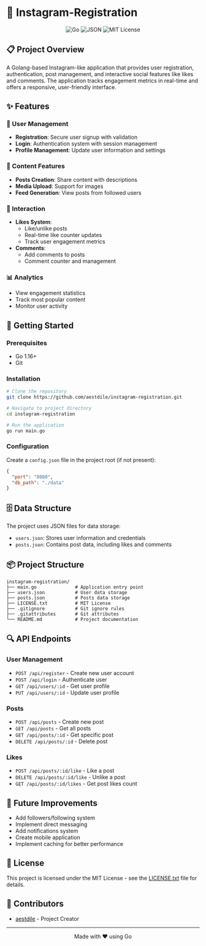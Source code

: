 # 📱 Instagram-Registration

<div align="center">
  
![Go](https://img.shields.io/badge/go-%2300ADD8.svg?style=for-the-badge&logo=go&logoColor=white)
![JSON](https://img.shields.io/badge/json-%23000000.svg?style=for-the-badge&logo=json&logoColor=white)
![MIT License](https://img.shields.io/badge/License-MIT-green.svg?style=for-the-badge)

</div>

## 📋 Project Overview

A Golang-based Instagram-like application that provides user registration, authentication, post management, and interactive social features like likes and comments. The application tracks engagement metrics in real-time and offers a responsive, user-friendly interface.

## ✨ Features

### 👤 User Management
- **Registration**: Secure user signup with validation
- **Login**: Authentication system with session management
- **Profile Management**: Update user information and settings

### 📝 Content Features
- **Posts Creation**: Share content with descriptions
- **Media Upload**: Support for images
- **Feed Generation**: View posts from followed users

### 💫 Interaction
- **Likes System**: 
  - Like/unlike posts
  - Real-time like counter updates
  - Track user engagement metrics
- **Comments**: 
  - Add comments to posts
  - Comment counter and management

### 📊 Analytics
- View engagement statistics
- Track most popular content
- Monitor user activity

## 🚀 Getting Started

### Prerequisites
- Go 1.16+
- Git

### Installation

```bash
# Clone the repository
git clone https://github.com/aestdile/instagram-registration.git

# Navigate to project directory
cd instagram-registration

# Run the application
go run main.go
```

### Configuration
Create a `config.json` file in the project root (if not present):

```json
{
  "port": "8080",
  "db_path": "./data"
}
```

## 🗄️ Data Structure

The project uses JSON files for data storage:

- `users.json`: Stores user information and credentials
- `posts.json`: Contains post data, including likes and comments

## 📦 Project Structure

```
instagram-registration/
├── main.go              # Application entry point
├── users.json           # User data storage
├── posts.json           # Posts data storage
├── LICENSE.txt          # MIT License
├── .gitignore           # Git ignore rules
├── .gitattributes       # Git attributes
└── README.md            # Project documentation
```

## 🔍 API Endpoints

### User Management
- `POST /api/register` - Create new user account
- `POST /api/login` - Authenticate user
- `GET /api/users/:id` - Get user profile
- `PUT /api/users/:id` - Update user profile

### Posts
- `POST /api/posts` - Create new post
- `GET /api/posts` - Get all posts
- `GET /api/posts/:id` - Get specific post
- `DELETE /api/posts/:id` - Delete post

### Likes
- `POST /api/posts/:id/like` - Like a post
- `DELETE /api/posts/:id/like` - Unlike a post
- `GET /api/posts/:id/likes` - Get post likes count

## 🎯 Future Improvements

- Add followers/following system
- Implement direct messaging
- Add notifications system
- Create mobile application
- Implement caching for better performance

## 📜 License

This project is licensed under the MIT License - see the [LICENSE.txt](LICENSE.txt) file for details.

## 👥 Contributors

- [aestdile](https://github.com/aestdile) - Project Creator

---

<div align="center">
  <p>Made with ❤️ using Go</p>
</div>
